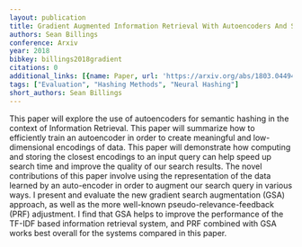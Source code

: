 ```yaml
---
layout: publication
title: Gradient Augmented Information Retrieval With Autoencoders And Semantic Hashing
authors: Sean Billings
conference: Arxiv
year: 2018
bibkey: billings2018gradient
citations: 0
additional_links: [{name: Paper, url: 'https://arxiv.org/abs/1803.04494'}]
tags: ["Evaluation", "Hashing Methods", "Neural Hashing"]
short_authors: Sean Billings
---
```

This paper will explore the use of autoencoders for semantic hashing in the
context of Information Retrieval. This paper will summarize how to efficiently
train an autoencoder in order to create meaningful and low-dimensional
encodings of data. This paper will demonstrate how computing and storing the
closest encodings to an input query can help speed up search time and improve
the quality of our search results. The novel contributions of this paper
involve using the representation of the data learned by an auto-encoder in
order to augment our search query in various ways. I present and evaluate the
new gradient search augmentation (GSA) approach, as well as the more well-known
pseudo-relevance-feedback (PRF) adjustment. I find that GSA helps to improve
the performance of the TF-IDF based information retrieval system, and PRF
combined with GSA works best overall for the systems compared in this paper.